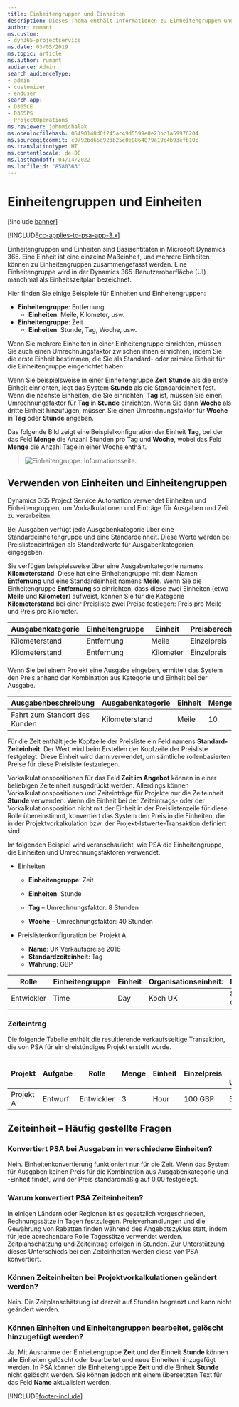 ```yaml
---
title: Einheitengruppen und Einheiten
description: Dieses Thema enthält Informationen zu Einheitengruppen und Einheiten.
author: rumant
ms.custom:
- dyn365-projectservice
ms.date: 03/05/2019
ms.topic: article
ms.author: rumant
audience: Admin
search.audienceType:
- admin
- customizer
- enduser
search.app:
- D365CE
- D365PS
- ProjectOperations
ms.reviewer: johnmichalak
ms.openlocfilehash: 06490148d0f245ac49d5599e0e23bc1a59976204
ms.sourcegitcommit: c0792bd65d92db25e0e8864879a19c4b93efb10c
ms.translationtype: HT
ms.contentlocale: de-DE
ms.lasthandoff: 04/14/2022
ms.locfileid: "8580363"
---
```

# <a name="unit-groups-and-units"></a>Einheitengruppen und Einheiten

[!include [banner](../includes/psa-now-project-operations.md)]

[!INCLUDE[cc-applies-to-psa-app-3.x](../includes/cc-applies-to-psa-app-3x.md)]

Einheitengruppen und Einheiten sind Basisentitäten in Microsoft Dynamics 365. Eine Einheit ist eine einzelne Maßeinheit, und mehrere Einheiten können zu Einheitengruppen zusammengefasst werden. Eine Einheitengruppe wird in der Dynamics 365-Benutzeroberfläche (UI) manchmal als Einheitszeitplan bezeichnet. 

Hier finden Sie einige Beispiele für Einheiten und Einheitengruppen:
 
- **Einheitengruppe**: Entfernung 
    - **Einheiten**: Meile, Kilometer, usw.
- **Einheitengruppe**: Zeit
    - **Einheiten**: Stunde, Tag, Woche, usw. 

Wenn Sie mehrere Einheiten in einer Einheitengruppe einrichten, müssen Sie auch einen Umrechnungsfaktor zwischen ihnen einrichten, indem Sie die erste Einheit bestimmen, die Sie als Standard- oder primäre Einheit für die Einheitengruppe eingerichtet haben. 

Wenn Sie beispielsweise in einer Einheitengruppe **Zeit** **Stunde** als die erste Einheit einrichten, legt das System **Stunde** als die Standardeinheit fest. Wenn die nächste Einheiten, die Sie einrichten, **Tag** ist, müssen Sie einen Umrechnungsfaktor für **Tag** in **Stunde** einrichten. Wenn Sie dann **Woche** als dritte Einheit hinzufügen, müssen Sie einen Umrechnungsfaktor für **Woche** in **Tag** oder **Stunde** angeben. 

Das folgende Bild zeigt eine Beispielkonfiguration der Einheit **Tag**, bei der das Feld **Menge** die Anzahl Stunden pro Tag und **Woche**, wobei das Feld **Menge** die Anzahl Tage in einer Woche enthält.

> ![Einheitengruppe: Informationsseite.](media/advanced-2.png)

## <a name="using-units-and-unit-groups"></a>Verwenden von Einheiten und Einheitengruppen

Dynamics 365 Project Service Automation verwendet Einheiten und Einheitengruppen, um Vorkalkulationen und Einträge für Ausgaben und Zeit zu verarbeiten. 

Bei Ausgaben verfügt jede Ausgabenkategorie über eine Standardeinheitengruppe und eine Standardeinheit. Diese Werte werden bei Preislisteneinträgen als Standardwerte für Ausgabenkategorien eingegeben. 

Sie verfügen beispielsweise über eine Ausgabenkategorie namens **Kilometerstand**. Diese hat eine Einheitengruppe mit dem Namen **Entfernung** und eine Standardeinheit namens **Meile**. Wenn Sie die Einheitengruppe **Entfernung** so einrichten, dass diese zwei Einheiten (etwa **Meile** und **Kilometer**) aufweist, können Sie für die Kategorie **Kilometerstand** bei einer Preisliste zwei Preise festlegen: Preis pro Meile und Preis pro Kilometer.

| Ausgabenkategorie  | Einheitengruppe  | Einheit      | Preisberechnungsmethode  | Einzelpreis  |
|-------------------|---------------|-----------|-------------------|-------------------|
| Kilometerstand           | Entfernung      | Meile      | Einzelpreis    | 10 USD            |
| Kilometerstand           | Entfernung      | Kilometer | Einzelpreis    |  6 USD            |

Wenn Sie bei einem Projekt eine Ausgabe eingeben, ermittelt das System den Preis anhand der Kombination aus Kategorie und Einheit bei der Ausgabe. 

| Ausgabenbeschreibung        | Ausgabenkategorie  | Einheit  | Menge  | Einzelpreis   |
|----------------------------|---------------------|-------|-----------|----------------|
| Fahrt zum Standort des Kunden | Kilometerstand             | Meile  | 10        | 10 USD         |

Für die Zeit enthält jede Kopfzeile der Preisliste ein Feld namens **Standard-Zeiteinheit**. Der Wert wird beim Erstellen der Kopfzeile der Preisliste festgelegt. Diese Einheit wird dann verwendet, um sämtliche rollenbasierten Preise für diese Preisliste festzulegen.

Vorkalkulationspositionen für das Feld **Zeit im Angebot** können in einer beliebigen Zeiteinheit ausgedrückt werden. Allerdings können Vorkalkulationspositionen und Zeiteinträge für Projekte nur die Zeiteinheit **Stunde** verwenden. Wenn die Einheit bei der Zeiteintrags- oder der Vorkalkulationsposition nicht mit der Einheit in der Preislistenzeile für diese Rolle übereinstimmt, konvertiert das System den Preis in die Einheiten, die in der Projektvorkalkulation bzw. der Projekt-Istwerte-Transaktion definiert sind.

Im folgenden Beispiel wird veranschaulicht, wie PSA die Einheitengruppe, die Einheiten und Umrechnungsfaktoren verwendet.
- Einheiten

   - **Einheitengruppe**: Zeit 
   - **Einheiten**: Stunde 
    
    - **Tag** – Umrechnungsfaktor: 8 Stunden       
    - **Woche** – Umrechnungsfaktor: 40 Stunden  
        
- Preislistenkonfiguration bei Projekt A:

    - **Name**: UK Verkaufspreise 2016 
    - **Standardzeiteinheit**: Tag 
    - **Währung**: GBP

| Rolle      | Einheitengruppe | Einheit | Organisationseinheit: | Preis   |
|-----------|------------|------|---------------------|---------|
| Entwickler | Time       | Day  | Koch UK          | 800 GBP |

### <a name="time-entry"></a>Zeiteintrag

Die folgende Tabelle enthält die resultierende verkaufsseitige Transaktion, die von PSA für ein dreistündiges Projekt erstellt wurde.


| Projekt   | Aufgabe    | Rolle      | Menge | Einheit  | Einzelpreis | Nicht fakturierter Umsatzbetrag |
|-----------|---------|-----------|----------|-------|------------|-----------------------|
| Projekt A | Entwurf  | Entwickler | 3        | Hour  | 100 GBP    | 300 GBP               |

## <a name="time-unit-faq"></a>Zeiteinheit – Häufig gestellte Fragen

### <a name="does-psa-convert-to-different-units-in-the-case-of-expenses"></a>Konvertiert PSA bei Ausgaben in verschiedene Einheiten?
Nein. Einheitenkonvertierung funktioniert nur für die Zeit. Wenn das System für Ausgaben keinen Preis für die Kombination aus Ausgabenkategorie und -Einheit findet, wird der Preis standardmäßig auf 0,00 festgelegt.

### <a name="why-does-psa-convert-time-units"></a>Warum konvertiert PSA Zeiteinheiten?
In einigen Ländern oder Regionen ist es gesetzlich vorgeschrieben, Rechnungssätze in Tagen festzulegen. Preisverhandlungen und die Gewährung von Rabatten finden während des Angebotszyklus statt, indem für jede abrechenbare Rolle Tagessätze verwendet werden. Zeitplanschätzung und Zeiteintrag erfolgen in Stunden. Zur Unterstützung dieses Unterschieds bei den Zeiteinheiten werden diese von PSA konvertiert.

### <a name="can-time-units-be-changed-on-project-estimates"></a>Können Zeiteinheiten bei Projektvorkalkulationen geändert werden?
Nein. Die Zeitplanschätzung ist derzeit auf Stunden begrenzt und kann nicht geändert werden.

### <a name="can-units-and-unit-groups-be-edited-deleted-and-added"></a>Können Einheiten und Einheitengruppen bearbeitet, gelöscht hinzugefügt werden?
Ja. Mit Ausnahme der Einheitengruppe **Zeit** und der Einheit **Stunde** können alle Einheiten gelöscht oder bearbeitet und neue Einheiten hinzugefügt werden. In PSA können die Einheitengruppe **Zeit** und die Einheit **Stunde** nicht gelöscht werden. Sie können jedoch mit einem übersetzten Text für das Feld **Name** aktualisiert werden.


[!INCLUDE[footer-include](../includes/footer-banner.md)]
